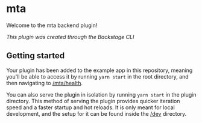 # mta

Welcome to the mta backend plugin!

_This plugin was created through the Backstage CLI_

## Getting started

Your plugin has been added to the example app in this repository, meaning you'll be able to access
it by running `yarn start` in the root directory, and then navigating to
[/mta/health](http://localhost:7007/api/mta/health).

You can also serve the plugin in isolation by running `yarn start` in the plugin directory. This
method of serving the plugin provides quicker iteration speed and a faster startup and hot reloads.
It is only meant for local development, and the setup for it can be found inside the [/dev](./dev)
directory.
